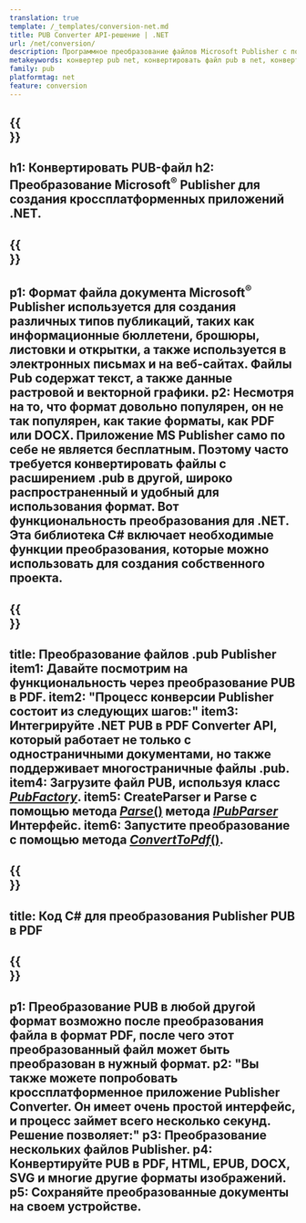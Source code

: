 ```yaml
---
translation: true
template: /_templates/conversion-net.md
title: PUB Converter API-решение | .NET
url: /net/conversion/
description: Программное преобразование файлов Microsoft Publisher с помощью библиотеки C#. Простое решение API для создания собственного проекта конвертера PUB .NET.
metakeywords: конвертер pub net, конвертировать файл pub в net, конвертер pub c#, конвертировать файл pub в c#
family: pub
platformtag: net
feature: conversion
---
```


{{<section banner>}}
---
h1: Конвертировать PUB-файл
h2: Преобразование Microsoft<sup>®</sup> Publisher для создания кроссплатформенных приложений .NET.
---

{{<section overview>}}
---
p1: Формат файла документа Microsoft<sup>®</sup> Publisher используется для создания различных типов публикаций, таких как информационные бюллетени, брошюры, листовки и открытки, а также используется в электронных письмах и на веб-сайтах. Файлы Pub содержат текст, а также данные растровой и векторной графики.
p2: Несмотря на то, что формат довольно популярен, он не так популярен, как такие форматы, как PDF или DOCX. Приложение MS Publisher само по себе не является бесплатным. Поэтому часто требуется конвертировать файлы с расширением .pub в другой, широко распространенный и удобный для использования формат. Вот функциональность преобразования для .NET. Эта библиотека C# включает необходимые функции преобразования, которые можно использовать для создания собственного проекта.
---

{{<section feature1>}}
---
title: Преобразование файлов .pub Publisher
item1: Давайте посмотрим на функциональность через преобразование PUB в PDF.
item2: "Процесс конверсии Publisher состоит из следующих шагов:"
item3: Интегрируйте .NET PUB в PDF Converter API, который работает не только с одностраничными документами, но также поддерживает многостраничные файлы .pub.
item4: Загрузите файл PUB, используя класс [*PubFactory*](https://reference.aspose.com/pub/net/aspose.pub/pubfactory/).
item5: CreateParser и Parse с помощью метода [*Parse*()](https://reference.aspose.com/pub/net/aspose.pub/ipubparser/parse/) метода [*IPubParser*](https://reference.aspose.com/pub/net/aspose.pub/ipubparser/) Интерфейс.
item6: Запустите преобразование с помощью метода [*ConvertToPdf*()](https://reference.aspose.com/pub/net/aspose.pub/ipdfconverter/converttopdf/).
---

{{<section codeexample>}}
---
title: Код C# для преобразования Publisher PUB в PDF
---

{{<section summary>}}
---
p1: Преобразование PUB в любой другой формат возможно после преобразования файла в формат PDF, после чего этот преобразованный файл может быть преобразован в нужный формат.
p2: "Вы также можете попробовать кроссплатформенное приложение Publisher Converter. Он имеет очень простой интерфейс, и процесс займет всего несколько секунд. Решение позволяет:"
p3: Преобразование нескольких файлов Publisher.
p4: Конвертируйте PUB в PDF, HTML, EPUB, DOCX, SVG и многие другие форматы изображений.
p5: Сохраняйте преобразованные документы на своем устройстве.
---
